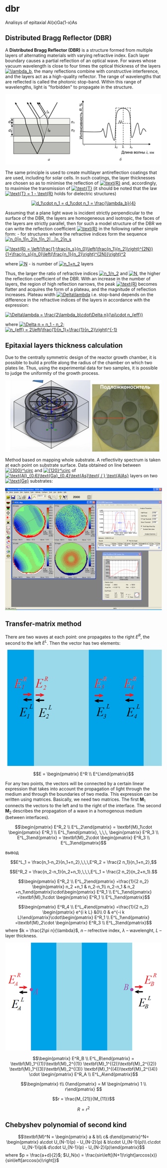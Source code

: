 # dbr
 Analisys of epitaxial Al(x)Ga(1-x)As

 ## Distributed Bragg Reflector (DBR)

 A **Distributed Bragg Reflector (DBR)** is a structure formed from multiple layers of alternating materials with varying refractive index. Each layer boundary causes a partial reflection of an optical wave. For waves whose vacuum wavelength is close to four times the optical thickness of the layers <a href="https://www.codecogs.com/eqnedit.php?latex=\inline&space;\lambda_b" target="_blank"><img src="https://latex.codecogs.com/svg.latex?\inline&space;\lambda_b" title="\lambda_b" /></a>, the many reflections combine with constructive interference, and the layers act as a high-quality reflector. The range of wavelengths that are reflected is called the photonic stop-band. Within this range of wavelengths, light is "forbidden" to propagate in the structure.

 ![Reflection of light in a DBR](img/dbr.png)

 The same principle is used to create multilayer antireflection coatings that are used, including for solar cells. In such coatings, the layer thicknesses are chosen so as to minimise the reflection of <a href="https://www.codecogs.com/eqnedit.php?latex=\inline&space;\text{R}" target="_blank"><img src="https://latex.codecogs.com/svg.latex?\inline&space;\text{R}" title="\text{R}" /></a> and, accordingly, to maximise the transmission of <a href="https://www.codecogs.com/eqnedit.php?latex=\inline&space;\text{T}" target="_blank"><img src="https://latex.codecogs.com/svg.latex?\inline&space;\text{T}" title="\text{T}" /></a> (it should be noted that the law <a href="https://www.codecogs.com/eqnedit.php?latex=\inline&space;\text{T}&space;=&space;1&space;-&space;\text{R}" target="_blank"><img src="https://latex.codecogs.com/svg.latex?\inline&space;\text{T}&space;=&space;1&space;-&space;\text{R}" title="\text{T} = 1 - \text{R}" /></a> holds for dielectric structures)

<p align="center">
<a href="https://www.codecogs.com/eqnedit.php?latex=\inline&space;d_1\cdot&space;n_1&space;=&space;d_1\cdot&space;n_1&space;=&space;\frac{\lambda_b}{4}" target="_blank"><img src="https://latex.codecogs.com/svg.latex?\inline&space;d_1\cdot&space;n_1&space;=&space;d_1\cdot&space;n_1&space;=&space;\frac{\lambda_b}{4}" title="d_1\cdot n_1 = d_1\cdot n_1 = \frac{\lambda_b}{4}" /></a>
</p>

 Assuming that a plane light wave is incident strictly perpendicular to the surface of the DBR, the layers are homogeneous and isotropic, the faces of the layers are strictly parallel, then for such a model structure of the DBR we can write the reflection coefficient <a href="https://www.codecogs.com/eqnedit.php?latex=\inline&space;\text{R}" target="_blank"><img src="https://latex.codecogs.com/svg.latex?\inline&space;\text{R}" title="\text{R}" /></a> in the following rather simple form: - for structures where the refractive indices form the sequence <a href="https://www.codecogs.com/eqnedit.php?latex=\inline&space;n_0|n_1|n_2|n_1|n_2|...|n_2|n_s" target="_blank"><img src="https://latex.codecogs.com/svg.latex?\inline&space;n_0|n_1|n_2|n_1|n_2|...|n_2|n_s" title="n_0|n_1|n_2|n_1|n_2|...|n_2|n_s" /></a>

<a href="https://www.codecogs.com/eqnedit.php?latex=\inline&space;\text{R}&space;=&space;\left(\frac{1-\frac{n_s}{n_0}\left(\frac{n_1}{n_2}\right)^{2N}}{1&plus;\frac{n_s}{n_0}\left(\frac{n_1}{n_2}\right)^{2N}}\right)^2" target="_blank"><img src="https://latex.codecogs.com/svg.latex?\inline&space;\text{R}&space;=&space;\left(\frac{1-\frac{n_s}{n_0}\left(\frac{n_1}{n_2}\right)^{2N}}{1&plus;\frac{n_s}{n_0}\left(\frac{n_1}{n_2}\right)^{2N}}\right)^2" title="\text{R} = \left(\frac{1-\frac{n_s}{n_0}\left(\frac{n_1}{n_2}\right)^{2N}}{1+\frac{n_s}{n_0}\left(\frac{n_1}{n_2}\right)^{2N}}\right)^2" /></a>

 where <a href="https://www.codecogs.com/eqnedit.php?latex=\inline&space;N" target="_blank"><img src="https://latex.codecogs.com/svg.latex?\inline&space;N" title="N" /></a> - is number of <a href="https://www.codecogs.com/eqnedit.php?latex=\inline&space;n_1&plus;n_2" target="_blank"><img src="https://latex.codecogs.com/svg.latex?\inline&space;n_1&plus;n_2" title="n_1+n_2" /></a> layers

Thus, the larger the ratio of refractive indices <a href="https://www.codecogs.com/eqnedit.php?latex=\inline&space;n_1/n_2" target="_blank"><img src="https://latex.codecogs.com/svg.latex?\inline&space;n_1/n_2" title="n_1/n_2" /></a> and <a href="https://www.codecogs.com/eqnedit.php?latex=\inline&space;N" target="_blank"><img src="https://latex.codecogs.com/svg.latex?\inline&space;N" title="N" /></a>, the higher the reflection coefficient of the DBR. With an increase in the number of layers, the region of high reflection narrows, the peak <a href="https://www.codecogs.com/eqnedit.php?latex=\inline&space;\text{R}" target="_blank"><img src="https://latex.codecogs.com/svg.latex?\inline&space;\text{R}" title="\text{R}" /></a> becomes flatter and acquires the form of a plateau, and the magnitude of reflection increases. Plateau width <a href="https://www.codecogs.com/eqnedit.php?latex=\inline&space;\Delta\lambda" target="_blank"><img src="https://latex.codecogs.com/svg.latex?\inline&space;\Delta\lambda" title="\Delta\lambda" /></a> i.e. stop-band depends on the difference in the refractive indices of the layers in accordance with the expression:

 <a href="https://www.codecogs.com/eqnedit.php?latex=\inline&space;\Delta\lambda&space;=&space;\frac{2\lambda_b\cdot\Delta&space;n}{\pi\cdot&space;n_{eff}}" target="_blank"><img src="https://latex.codecogs.com/svg.latex?\inline&space;\Delta\lambda&space;=&space;\frac{2\lambda_b\cdot\Delta&space;n}{\pi\cdot&space;n_{eff}}" title="\Delta\lambda = \frac{2\lambda_b\cdot\Delta n}{\pi\cdot n_{eff}}" /></a>

 where <a href="https://www.codecogs.com/eqnedit.php?latex=\inline&space;\Delta&space;n&space;=&space;n_1&space;-&space;n_2" target="_blank"><img src="https://latex.codecogs.com/svg.latex?\inline&space;\Delta&space;n&space;=&space;n_1&space;-&space;n_2" title="\Delta n = n_1 - n_2" /></a>; <a href="https://www.codecogs.com/eqnedit.php?latex=\inline&space;n_{eff}&space;=&space;2\left(\frac{1}{n_1}&plus;\frac{1}{n_2}\right)^{-1}" target="_blank"><img src="https://latex.codecogs.com/svg.latex?\inline&space;n_{eff}&space;=&space;2\left(\frac{1}{n_1}&plus;\frac{1}{n_2}\right)^{-1}" title="n_{eff} = 2\left(\frac{1}{n_1}+\frac{1}{n_2}\right)^{-1}" /></a>

 ## Epitaxial layers thickness calculation

Due to the centrally symmetric design of the reactor growth chamber, it is possible to build a profile along the radius of the chamber on which two plates lie. Thus, using the experimental data for two samples, it is possible to judge the uniformity of the growth process.

![](img/epitaxy_chamber.png)

Method based on mapping whole substrate. A reflectivity spectrum is taken at each point on substrate surface. Data obtained on line between <a href="https://www.codecogs.com/eqnedit.php?latex=\inline&space;{300}^\circ" target="_blank"><img src="https://latex.codecogs.com/svg.latex?\inline&space;{300}^\circ" title="{300}^\circ" /></a> and <a href="https://www.codecogs.com/eqnedit.php?latex=\inline&space;{120}^\circ" target="_blank"><img src="https://latex.codecogs.com/svg.latex?\inline&space;{120}^\circ" title="{120}^\circ" /></a> of <a href="https://www.codecogs.com/eqnedit.php?latex=\inline&space;\text{Al}_{0.6}\text{Ga}_{0.4}\text{As}\text{&space;/&space;}&space;\text{AlAs}" target="_blank"><img src="https://latex.codecogs.com/svg.latex?\inline&space;\text{Al}_{0.6}\text{Ga}_{0.4}\text{As}\text{&space;/&space;}&space;\text{AlAs}" title="\text{Al}_{0.6}\text{Ga}_{0.4}\text{As}\text{ / } \text{AlAs}" /></a> layers on two <a href="https://www.codecogs.com/eqnedit.php?latex=\inline&space;\text{Ge}" target="_blank"><img src="https://latex.codecogs.com/svg.latex?\inline&space;\text{Ge}" title="\text{Ge}" /></a> substrates:

![](M1/M1_1.bmp)

## Transfer-matrix method

There are two waves at each point: one propagates to the right $E^R$, the second to the left $E^L$. Then the vector has two elements:

![](img/layers.png)

$$E = \begin{pmatrix} E^R \\ E^L\end{pmatrix}$$

For any two points, the vectors will be connected by a certain linear expression that takes into account the propagation of light through the medium and through the boundaries of two media. This expression can be written using matrices. Basically, we need two matrices. The first $\textbf{M}_1$ connects the vectors to the left and to the right of the interface. The second $\textbf{M}_2$ describes the propagation of a wave in a homogenous medium (between interfaces).

$$\begin{pmatrix} E^R_2 \\ E^L_2\end{pmatrix} = \textbf{M}_1\cdot \begin{pmatrix} E^R_1 \\ E^L_1\end{pmatrix}, \,\,\, \begin{pmatrix} E^R_3 \\ E^L_3\end{pmatrix} = \textbf{M}_2\cdot \begin{pmatrix} E^R_3 \\ E^L_3\end{pmatrix}$$

вывод

$$E^L_1 = \frac{n_1-n_2}{n_1+n_2},\,\,\,E^R_2 = \frac{2 n_1}{n_1+n_2},$$

$$E^R_2 = \frac{n_2-n_1}{n_2+n_1},\,\,\,E^L_1 = \frac{2 n_2}{n_2+n_1}.$$

$$\begin{pmatrix} E^R_2 \\ E^L_2\end{pmatrix}
=\frac{1}{2 n_2} \begin{pmatrix} n_2 +n_1 & n_2-n_1\\ n_2-n_1 & n_2 +n_1\end{pmatrix}\cdot\begin{pmatrix} E^R_1 \\ E^L_1\end{pmatrix}
=\textbf{M}_1\cdot \begin{pmatrix} E^R_1 \\ E^L_1\end{pmatrix}$$

$$\begin{pmatrix} E^R_4 \\ E^L_4\end{pmatrix}
=\frac{1}{2 n_2} \begin{pmatrix} e^{i k L} &0\\ 0 & e^{-i k L}\end{pmatrix}\cdot\begin{pmatrix} E^R_1 \\ E^L_1\end{pmatrix}
=\textbf{M}_2\cdot \begin{pmatrix} E^R_3 \\ E^L_3\end{pmatrix}$$
where $k = \frac{2\pi n}{\lambda}$, $n$ – refrective index, $\lambda$ – wavelenght, $L$ – layer thickness.

![](img/layers2.png)

$$\begin{pmatrix} E^R_B \\ E^L_B\end{pmatrix}
= \textbf{M}_1^{(1)}\textbf{M}_2^{(1)} \textbf{M}_1^{(2)}\textbf{M}_2^{(2)}
\textbf{M}_1^{(3)}\textbf{M}_2^{(3)}
\textbf{M}_1^{(4)}\textbf{M}_2^{(4)}
\cdot \begin{pmatrix} E^R_A \\ E^L_A\end{pmatrix}$$

$$\begin{pmatrix} t\\ 0\end{pmatrix}  = M \begin{pmatrix} 1 \\ r\end{pmatrix} $$

$$r = \frac{M_{21}}{M_{11}}$$

$$R = r^2$$

## Chebyshev polynomial of second kind

$$\textbf{M}^N = \begin{pmatrix} a & b\\ c& d\end{pmatrix}^N= \begin{pmatrix} a\cdot U_{N-1}(p) - U_{N-2}(p) & b\cdot U_{N-1}(p)\\ c\cdot U_{N-1}(p)& d\cdot U_{N-1}(p) - U_{N-2}(p)\end{pmatrix}$$
where $p = \frac{a+d}{2}$; $U_N(x) = \frac{sin\left[(N+1)\right]arccos(x)}{sin\left[arccos(x)\right]}$
